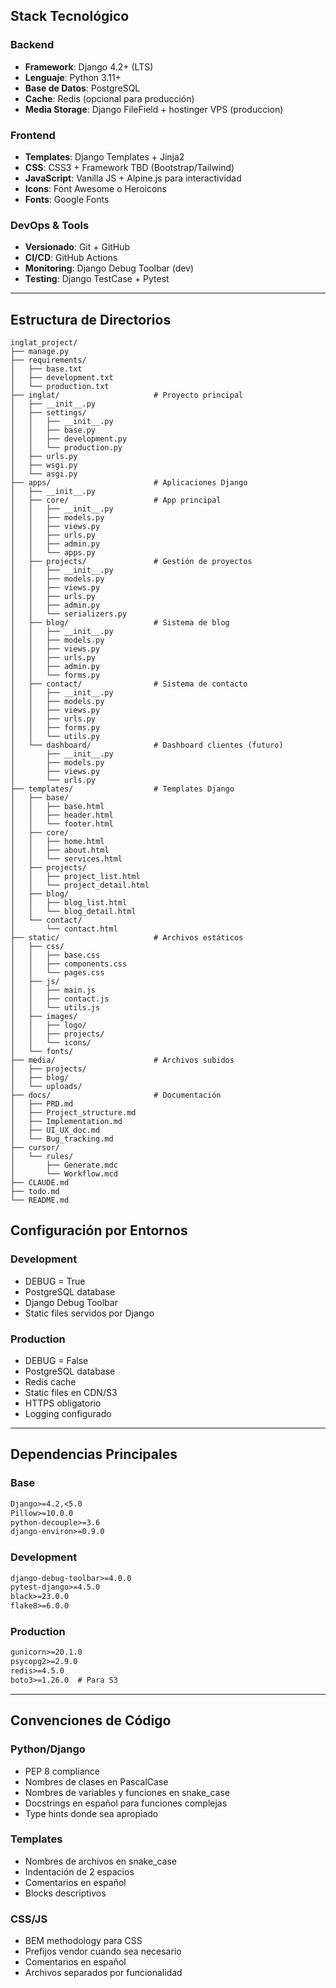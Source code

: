 
## Stack Tecnológico

### Backend
- **Framework**: Django 4.2+ (LTS)
- **Lenguaje**: Python 3.11+
- **Base de Datos**: PostgreSQL
- **Cache**: Redis (opcional para producción)
- **Media Storage**: Django FileField + hostinger VPS (produccion)

### Frontend
- **Templates**: Django Templates + Jinja2
- **CSS**: CSS3 + Framework TBD (Bootstrap/Tailwind)
- **JavaScript**: Vanilla JS + Alpine.js para interactividad
- **Icons**: Font Awesome o Heroicons
- **Fonts**: Google Fonts

### DevOps & Tools
- **Versionado**: Git + GitHub
- **CI/CD**: GitHub Actions
- **Monitoring**: Django Debug Toolbar (dev)
- **Testing**: Django TestCase + Pytest

---

## Estructura de Directorios

```
inglat_project/
├── manage.py
├── requirements/
│   ├── base.txt
│   ├── development.txt
│   └── production.txt
├── inglat/                     # Proyecto principal
│   ├── __init__.py
│   ├── settings/
│   │   ├── __init__.py
│   │   ├── base.py
│   │   ├── development.py
│   │   └── production.py
│   ├── urls.py
│   ├── wsgi.py
│   └── asgi.py
├── apps/                       # Aplicaciones Django
│   ├── __init__.py
│   ├── core/                   # App principal
│   │   ├── __init__.py
│   │   ├── models.py
│   │   ├── views.py
│   │   ├── urls.py
│   │   ├── admin.py
│   │   └── apps.py
│   ├── projects/               # Gestión de proyectos
│   │   ├── __init__.py
│   │   ├── models.py
│   │   ├── views.py
│   │   ├── urls.py
│   │   ├── admin.py
│   │   └── serializers.py
│   ├── blog/                   # Sistema de blog
│   │   ├── __init__.py
│   │   ├── models.py
│   │   ├── views.py
│   │   ├── urls.py
│   │   ├── admin.py
│   │   └── forms.py
│   ├── contact/                # Sistema de contacto
│   │   ├── __init__.py
│   │   ├── models.py
│   │   ├── views.py
│   │   ├── urls.py
│   │   ├── forms.py
│   │   └── utils.py
│   └── dashboard/              # Dashboard clientes (futuro)
│       ├── __init__.py
│       ├── models.py
│       ├── views.py
│       └── urls.py
├── templates/                  # Templates Django
│   ├── base/
│   │   ├── base.html
│   │   ├── header.html
│   │   └── footer.html
│   ├── core/
│   │   ├── home.html
│   │   ├── about.html
│   │   └── services.html
│   ├── projects/
│   │   ├── project_list.html
│   │   └── project_detail.html
│   ├── blog/
│   │   ├── blog_list.html
│   │   └── blog_detail.html
│   └── contact/
│       └── contact.html
├── static/                     # Archivos estáticos
│   ├── css/
│   │   ├── base.css
│   │   ├── components.css
│   │   └── pages.css
│   ├── js/
│   │   ├── main.js
│   │   ├── contact.js
│   │   └── utils.js
│   ├── images/
│   │   ├── logo/
│   │   ├── projects/
│   │   └── icons/
│   └── fonts/
├── media/                      # Archivos subidos
│   ├── projects/
│   ├── blog/
│   └── uploads/
├── docs/                       # Documentación
│   ├── PRD.md
│   ├── Project_structure.md
│   ├── Implementation.md
│   ├── UI_UX_doc.md
│   └── Bug_tracking.md
├── cursor/
│   └── rules/
│       ├── Generate.mdc
│       └── Workflow.mcd
├── CLAUDE.md
├── todo.md
└── README.md
```

## Configuración por Entornos

### Development
- DEBUG = True
- PostgreSQL database
- Django Debug Toolbar
- Static files servidos por Django

### Production
- DEBUG = False
- PostgreSQL database
- Redis cache
- Static files en CDN/S3
- HTTPS obligatorio
- Logging configurado

---

## Dependencias Principales

### Base
```txt
Django>=4.2,<5.0
Pillow>=10.0.0
python-decouple>=3.6
django-environ>=0.9.0
```

### Development
```txt
django-debug-toolbar>=4.0.0
pytest-django>=4.5.0
black>=23.0.0
flake8>=6.0.0
```

### Production
```txt
gunicorn>=20.1.0
psycopg2>=2.9.0
redis>=4.5.0
boto3>=1.26.0  # Para S3
```

---

## Convenciones de Código

### Python/Django
- PEP 8 compliance
- Nombres de clases en PascalCase
- Nombres de variables y funciones en snake_case
- Docstrings en español para funciones complejas
- Type hints donde sea apropiado

### Templates
- Nombres de archivos en snake_case
- Indentación de 2 espacios
- Comentarios en español
- Blocks descriptivos

### CSS/JS
- BEM methodology para CSS
- Prefijos vendor cuando sea necesario
- Comentarios en español
- Archivos separados por funcionalidad